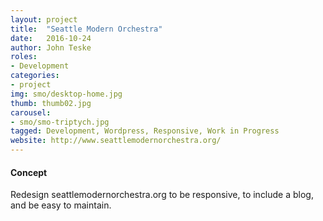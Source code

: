 ```yaml
---
layout: project
title:  "Seattle Modern Orchestra"
date:   2016-10-24
author: John Teske
roles:
- Development
categories:
- project
img: smo/desktop-home.jpg
thumb: thumb02.jpg
carousel:
- smo/smo-triptych.jpg
tagged: Development, Wordpress, Responsive, Work in Progress
website: http://www.seattlemodernorchestra.org/
---
```

#### Concept
Redesign seattlemodernorchestra.org to be responsive, to include a blog, and be easy to maintain.
